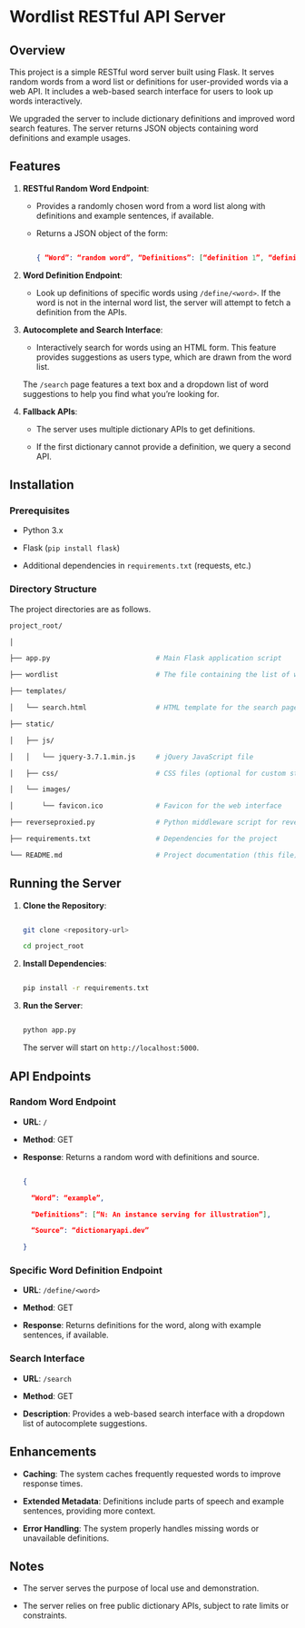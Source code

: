 # Wordlist RESTful API Server

## Overview

This project is a simple RESTful word server built using Flask. It serves random words from a word list or definitions for user-provided words via a web API. It includes a web-based search interface for users to look up words interactively.

We upgraded the server to include dictionary definitions and improved word search features. The server returns JSON objects containing word definitions and example usages.

## Features

1. **RESTful Random Word Endpoint**:

   - Provides a randomly chosen word from a word list along with definitions and example sentences, if available.

   - Returns a JSON object of the form:

     ```json

     { “Word”: “random word”, “Definitions”: [“definition 1”, “definition 2”], “Source”: “API source” }

     ```

2. **Word Definition Endpoint**:

   - Look up definitions of specific words using `/define/<word>`. If the word is not in the internal word list, the server will attempt to fetch a definition from the APIs.

3. **Autocomplete and Search Interface**:

   - Interactively search for words using an HTML form. This feature provides suggestions as users type, which are drawn from the word list.

   The `/search` page features a text box and a dropdown list of word suggestions to help you find what you’re looking for.

4. **Fallback APIs**:

   - The server uses multiple dictionary APIs to get definitions.

   - If the first dictionary cannot provide a definition, we query a second API.

## Installation

### Prerequisites

- Python 3.x

- Flask (`pip install flask`)

- Additional dependencies in `requirements.txt` (requests, etc.)

### Directory Structure

The project directories are as follows.

```bash
project_root/

│

├── app.py                          # Main Flask application script

├── wordlist                        # The file containing the list of words

├── templates/

│   └── search.html                 # HTML template for the search page

├── static/

│   ├── js/

│   │   └── jquery-3.7.1.min.js     # jQuery JavaScript file

│   ├── css/                        # CSS files (optional for custom styles)

│   └── images/

│       └── favicon.ico             # Favicon for the web interface

├── reverseproxied.py               # Python middleware script for reverse proxy

├── requirements.txt                # Dependencies for the project

└── README.md                       # Project documentation (this file)

```

## Running the Server

1. **Clone the Repository**:

   ```bash

   git clone <repository-url>

   cd project_root

   ```

2. **Install Dependencies**:

   ```bash

   pip install -r requirements.txt

   ```

3. **Run the Server**:

   ```bash

   python app.py

   ```

   The server will start on `http://localhost:5000`.

## API Endpoints

### Random Word Endpoint

- **URL**: `/`

- **Method**: GET

- **Response**: Returns a random word with definitions and source.

  ```json

  {

    “Word”: “example”,

    “Definitions”: [“N: An instance serving for illustration”],

    “Source”: “dictionaryapi.dev”

  }

  ```

### Specific Word Definition Endpoint

- **URL**: `/define/<word>`

- **Method**: GET

- **Response**: Returns definitions for the word, along with example sentences, if available.

### Search Interface

- **URL**: `/search`

- **Method**: GET

- **Description**: Provides a web-based search interface with a dropdown list of autocomplete suggestions.

## Enhancements

- **Caching**: The system caches frequently requested words to improve response times.

- **Extended Metadata**: Definitions include parts of speech and example sentences, providing more context.

- **Error Handling**: The system properly handles missing words or unavailable definitions.

## Notes

- The server serves the purpose of local use and demonstration.

- The server relies on free public dictionary APIs, subject to rate limits or constraints.
